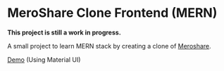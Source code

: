 # MeroShare Clone Frontend (MERN)

**This project is still a work in progress.**

A small project to learn MERN stack by creating a clone of [Meroshare](https:///meroshare.cdsc.com.np).

[Demo](https://meroshare-clone.netlify.app) (Using Material UI)
